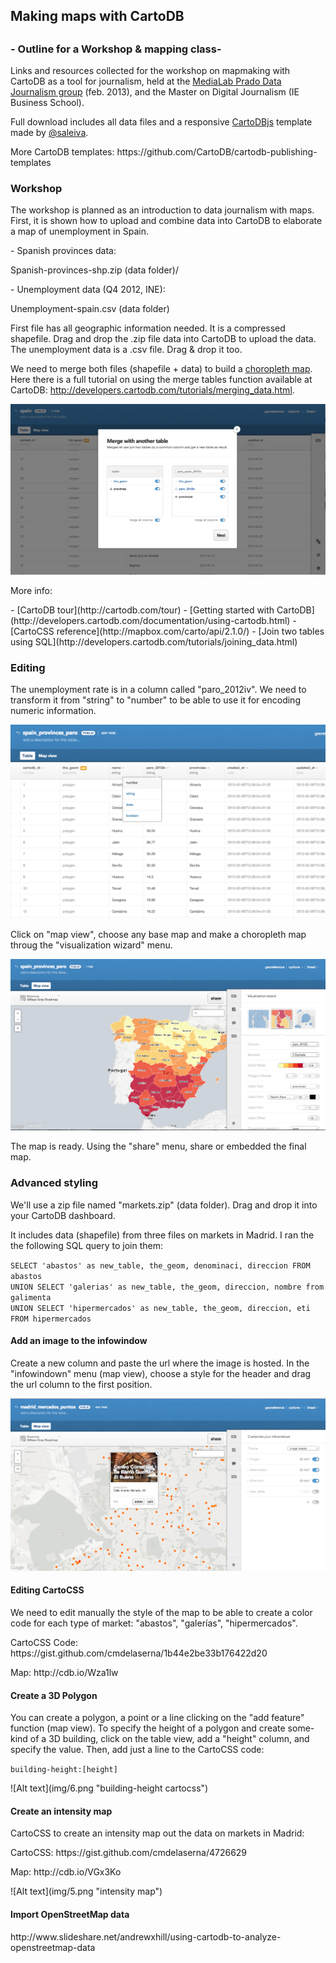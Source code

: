 <h2>Making maps with CartoDB<h2> 
<h3>- Outline for a Workshop & mapping class-</h3>

<p>Links and resources collected for the workshop on mapmaking with CartoDB as a tool for journalism, held at the <a href="http://medialab-prado.es/article/periodismo_datos_mapas_interactivos">MediaLab Prado Data Journalism group</a> (feb. 2013), and the Master on Digital Journalism (IE Business School). <p>

<p>Full download includes all data files and a responsive <a href="http://developers.cartodb.com/documentation/cartodb-js.html">CartoDBjs</a> template made by <a href="https://twitter.com/saleiva">@saleiva</a>. </p>

<p>More CartoDB templates: https://github.com/CartoDB/cartodb-publishing-templates</p>


<h3>Workshop</h3>
<p>The workshop is planned as an introduction to data journalism with maps. First, it is shown how to upload and combine data into CartoDB to elaborate a map of unemployment in Spain. </p>

<p>- Spanish provinces data: </p> 
<p>Spanish-provinces-shp.zip (data folder)/</p>

<p>- Unemployment data (Q4 2012, <a hhref="http://ine.es/">INE</a>):</p> 
<p>Unemployment-spain.csv (data folder)</p>

<p>First file has all geographic information needed. It is a compressed shapefile. Drag and drop the .zip file data into CartoDB to upload the data. The unemployment data is a .csv file. Drag & drop it too.</p>
<p>We need to merge both files (shapefile + data) to build a <a href="http://www.ncgia.ucsb.edu/cctp/units/unit47/html/mas_form.html">choropleth map</a>. Here there is a full tutorial on using the merge tables function available at CartoDB: <a href="http://developers.cartodb.com/tutorials/merging_data.html">http://developers.cartodb.com/tutorials/merging_data.html</a>.

![Alt text](img/1.png "merge tables")

<p>More info:</p>
- [CartoDB tour](http://cartodb.com/tour)
- [Getting started with CartoDB](http://developers.cartodb.com/documentation/using-cartodb.html)
- [CartoCSS reference](http://mapbox.com/carto/api/2.1.0/)
- [Join two tables using SQL](http://developers.cartodb.com/tutorials/joining_data.html)


<h3>Editing</h3>
<p>The unemployment rate is in a column called "paro_2012iv". We need to transform it from "string" to "number" to be able to use it for encoding numeric information.</p>

![Alt text](img/2.png "edit columns")

<p>Click on "map view", choose any base map and make a choropleth map throug the "visualization wizard" menu. </p>

![Alt text](img/3.png "visualization wizard")

<p>The map is ready. Using the "share" menu, share or embedded the final map.</p>


<h3>Advanced styling</h3>
<p>We'll use a zip file named "markets.zip" (data folder). Drag and drop it into your CartoDB dashboard.</p> 

<p>It includes data (shapefile) from three files on markets in Madrid. I ran the the following SQL query to join them: </p> 
<code>SELECT 'abastos' as new_table, the_geom, denominaci, direccion FROM abastos<br>UNION SELECT 'galerias' as new_table, the_geom, direccion, nombre from galimenta<br>UNION SELECT 'hipermercados' as new_table, the_geom, direccion, eti FROM hipermercados</code>

<h4>Add an image to the infowindow</h4>
<p>Create a new column and paste the url where the image is hosted. In the "infowindown" menu (map view), choose a style for the header and drag the url column to the first position. 

![Alt text](img/4.png "image infowindow cartocss")

<h4>Editing CartoCSS</h4>
<p>We need to edit manually the style of the map to be able to create a color code for each type of market: "abastos", "galerías", "hipermercados".
<p>CartoCSS Code: https://gist.github.com/cmdelaserna/1b44e2be33b176422d20</p>
<p>Map: http://cdb.io/Wza1lw</p>

<h4>Create a 3D Polygon</h4>
<p>You can create a polygon, a point or a line clicking on the "add feature" function (map view). To specify the height of a polygon and create some-kind of a 3D building, click on the table view, add a "height" column, and specify the value. Then, add just a line to the CartoCSS code: 
<p><code>building-height:[height]</code></p>
![Alt text](img/6.png "building-height cartocss")

<h4>Create an intensity map</h4>
<p>CartoCSS to create an intensity map out the data on markets in Madrid: </p>
<p>CartoCSS: https://gist.github.com/cmdelaserna/4726629</p>
<p>Map: http://cdb.io/VGx3Ko</p>
![Alt text](img/5.png "intensity map")

<h4>Import OpenStreetMap data</h4>
<p>http://www.slideshare.net/andrewxhill/using-cartodb-to-analyze-openstreetmap-data</p>
